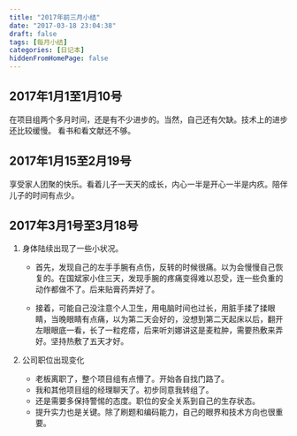 ```yaml
---
title: "2017年前三月小结"
date: "2017-03-18 23:04:38"
draft: false
tags: [每月小结]
categories: [日记本]
hiddenFromHomePage: false
---
```

2017年1月1至1月10号
------------------
在项目组两个多月时间，还是有不少进步的。当然，自己还有欠缺。技术上的进步还比较缓慢。 看书和看文献还不够。

2017年1月15至2月19号
-------------------
享受家人团聚的快乐。看着儿子一天天的成长，内心一半是开心一半是内疚。陪伴儿子的时间有点少。 

2017年3月1号至3月18号
-------------------
1. 身体陆续出现了一些小状况。 
    - 首先，发现自己的左手手腕有点伤，反转的时候很痛。以为会慢慢自己恢复的。在国斌家小住三天，发现手腕的疼痛变得难以忍受，连一些负重的动作都做不了。后来贴膏药弄好了。

    - 接着，可能自己没注意个人卫生，用电脑时间也过长，用脏手揉了揉眼睛，当晚眼睛有点痛，以为第二天会好的，没想到第二天起床以后，翻开左眼眼底一看，长了一粒疙瘩，后来听刘娜讲这是麦粒肿，需要热敷来弄好。坚持热敷了五天才好。

2. 公司职位出现变化
    - 老板离职了，整个项目组有点懵了。开始各自找门路了。
    - 我和其他项目组的经理聊天了。初步同意我转组了。
    - 还是需要多保持警惕的态度。职位的安全关系到自己的生存状态。
    - 提升实力也是关键。除了刷题和编码能力，自己的眼界和技术方向也很重要。
